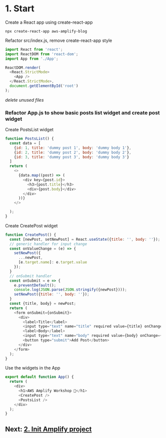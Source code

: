 # 1. Start

Create a React app using create-react-app
````
npx create-react-app aws-amplify-blog
````

Refactor src/index.js, remove create-react-app style
````javascript
import React from 'react';
import ReactDOM from 'react-dom';
import App from './App';

ReactDOM.render(
  <React.StrictMode>
    <App />
  </React.StrictMode>,
  document.getElementById('root')
);
````
_delete unused files_

### Refactor App.js to show basic posts list widget and create post widget

Create PostsList widget
```javascript
function PostsList() {
  const data = [
    {id: 1, title: 'dummy post 1', body: 'dummy body 1'},
    {id: 2, title: 'dummy post 2', body: 'dummy body 2'},
    {id: 3, title: 'dummy post 3', body: 'dummy body 3'}
  ]
  return (
    <>
      {data.map((post) => (
        <div key={post.id}>
          <h3>{post.title}</h3>
          <div>{post.body}</div>
        </div>
      ))}
    </>

  );
}
```
Create CreatePost widget
```javascript
function CreatePost() {
  const [newPost, setNewPost] = React.useState({title: '', body: ''});
  // generic handler for input change
  const onValueChange = (e) => {
    setNewPost({
      ...newPost,
      [e.target.name]: e.target.value
    });
  }
  // onSubmit handler
  const onSubmit = e => {
    e.preventDefault();
    console.log(JSON.parse(JSON.stringify({newPost})));
    setNewPost({title: '', body: ''});
  }
  const {title, body} = newPost;
  return (
    <form onSubmit={onSubmit}>
      <div>
        <label>Title</label>
        <input type="text" name="title" required value={title} onChange={onValueChange} />
        <label>Body</label>
        <input type="text" name="body" required value={body} onChange={onValueChange} />
        <button type="submit">Add Post</button>
      </div>
    </form>
  );
}
```
Use the widgets in the App
```javascript
export default function App() {
  return (
    <div>
      <h1>AWS Amplify Workshop 🚀</h1>
      <CreatePost />
      <PostsList />
    </div>
  );
}
```

## Next: [2. Init Amplify project](https://github.com/amitznati/aws-amplify-workshop/tree/master/2-Init%20Amplify%20project#2-init-amplify-project)
